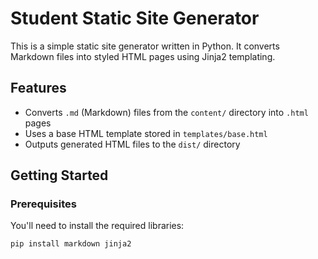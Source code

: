 # Student Static Site Generator

This is a simple static site generator written in Python. It converts Markdown files into styled HTML pages using Jinja2 templating.

## Features

- Converts `.md` (Markdown) files from the `content/` directory into `.html` pages
- Uses a base HTML template stored in `templates/base.html`
- Outputs generated HTML files to the `dist/` directory

## Getting Started

### Prerequisites

You'll need to install the required libraries:

```bash
pip install markdown jinja2
